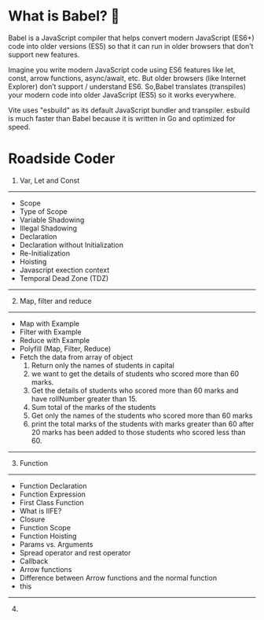 What is Babel? 🚀
===================================================================================
Babel is a JavaScript compiler that helps convert modern JavaScript (ES6+) code into older versions (ES5) so that it can run in older browsers that don’t support new features.

Imagine you write modern JavaScript code using ES6 features like let, const, arrow functions, async/await, etc. But older browsers (like Internet Explorer) don’t support / understand ES6.
So,Babel translates (transpiles) your modern code into older JavaScript (ES5) so it works everywhere.

Vite uses "esbuild" as its default JavaScript bundler and transpiler. esbuild is much faster than Babel because it is written in Go and optimized for speed.

Roadside Coder
========================================================================================
1. Var, Let and Const
---------------------------

* Scope
* Type of Scope
* Variable Shadowing
* Illegal Shadowing
* Declaration
* Declaration without Initialization
* Re-Initialization
* Hoisting
* Javascript exection context
* Temporal Dead Zone (TDZ)

---------------------------------------------------------------------------------------------------
2. Map, filter and reduce
----------------------------

* Map with Example
* Filter with Example
* Reduce with Example
* Polyfill (Map, Filter, Reduce)
* Fetch the data from array of object
    1. Return only the names of students in capital
    2. we want to get the details of students who scored more than 60 marks.
    3. Get the details of students who scored more than 60 marks and have rollNumber greater than 15.
    4. Sum total of the marks of the students
    5. Get only the names of the students who scored more than 60 marks
    6. print the total marks of the students with marks greater than 60 after 20 marks has been added to those students who scored less than 60.

---------------------------------------------------------------------------------------------------
3. Function
-------------

* Function Declaration
* Function Expression
* First Class Function 
* What is IIFE?
* Closure
* Function Scope
* Function Hoisting
* Params vs. Arguments
* Spread operator and rest operator
* Callback
* Arrow functions
* Difference between Arrow functions and the normal function
* this

---------------------------------------------------------------------------------------------------
4. 









